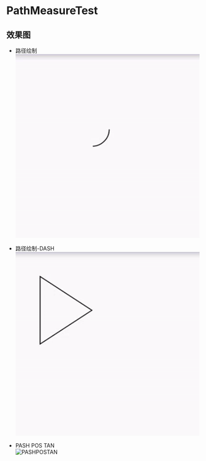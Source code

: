 # PathMeasureTest
## 效果图
* 路径绘制<br>
![路径绘制](https://github.com/liangjingdev/PathMeasureTest/raw/master/img/路径绘制.gif)

* 路径绘制-DASH<br>
![路径绘制-DASH](https://github.com/liangjingdev/PathMeasureTest/raw/master/img/路径绘制-DASH.gif)

* PASH POS TAN<br>
![PASHPOSTAN](https://github.com/liangjingdev/PathMeasureTest/raw/master/img/PASHPOSTAN.gif)
